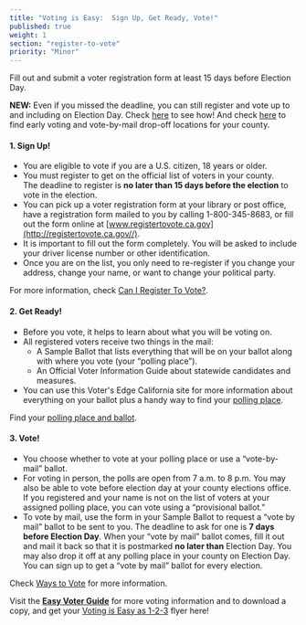 ```yaml
---
title: "Voting is Easy:  Sign Up, Get Ready, Vote!"
published: true
weight: 1
section: "register-to-vote"
priority: "Minor"
---
```


Fill out and submit a voter registration form at least 15 days before Election Day. 

**NEW:** Even if you missed the deadline, you can still register and vote up to and including on Election Day. Check [here](#menu-item-missed-the-voter-registration-deadline-you-can-still-register-and-vote) to see how! And check [here](http://www.sos.ca.gov/elections/upcoming-elections/statewide-direct-primary-june-5-2018/early-voting-and-vote-mail-drop-locations/) to find early voting and vote-by-mail drop-off locations for your county.

#### 1. Sign Up!

- You are eligible to vote if you are a U.S. citizen, 18 years or older.
- You must register to get on the official list of voters in your county.  
  The deadline to register is **no later than 15 days before the election** to vote in the election.
- You can pick up a voter registration form at your library or post office, have a registration form mailed to you by calling 1-800-345-8683, or fill out the form online at [www.registertovote.ca.gov](http://registertovote.ca.gov//).
- It is important to fill out the form completely. You will be asked to include your driver license number or other identification.
- Once you are on the list, you only need to re-register if you change your address, change your name, or want to change your political party.  

For more information, check [Can I Register To Vote?](#menu-item-can-i-register-to-vote).

#### 2. Get Ready!

- Before you vote, it helps to learn about what you will be voting on.
- All registered voters receive two things in the mail:  
    - A Sample Ballot that lists everything that will be on your ballot along with where you vote (your “polling place”).  
    - An Official Voter Information Guide about statewide candidates and measures.  
- You can use this Voter's Edge California site for more information about everything on your ballot plus a handy way to find your [polling place](#section-my-polling-place).   

Find your [polling place and ballot](#section-my-polling-place).

#### 3. Vote!

- You choose whether to vote at your polling place or use a “vote-by-mail” ballot.
- For voting in person, the polls are open from 7 a.m. to 8 p.m.  You may also be able to vote before election day at your county elections office.  
	If you registered and your name is not on the list of voters at your assigned polling place, you can vote using a “provisional ballot.”
- To vote by mail, use the form in your Sample Ballot to request a “vote by mail” ballot to be sent to you.  The deadline to ask for one is **7 days before Election Day**. When your “vote by mail” ballot comes, fill it out and mail it back so that it is postmarked **no later than** Election Day.  You may also drop it off at any polling place in your county on Election Day. You can sign up to get a “vote by mail” ballot for every election.

Check [Ways to Vote](#section-ways-to-vote) for more information.

Visit the **[Easy Voter Guide](http://www.easyvoterguide.org/)** for more voting information and to download a copy, and get your [Voting is Easy as 1-2-3](http://www.easyvoterguide.org/wp-content/uploads/2010/09/Voting1-2-3-June2016.pdf) flyer here!  
